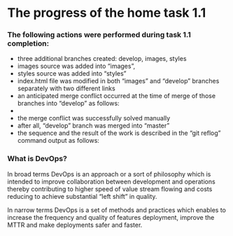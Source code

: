 # The progress of the home task 1.1 

### The following actions were performed during task 1.1 completion:
-	three additional branches created: develop, images, styles
-	images source was added into “images”, 
-	styles source was added into “styles”
-	index.html file was modified in both “images” and “develop” branches separately with two different links
-	an anticipated merge conflict occurred at the time of merge of those branches into “develop” as follows:
-	
-	the merge conflict was successfully solved manually
-	after all, “develop” branch was merged into “master”
-	the sequence and the result of the work is described in the “git reflog” command output as follows:


### What is DevOps?

In broad terms DevOps is an approach or a sort of philosophy which is intended to improve collaboration between development and operations thereby contributing to higher speed of value stream flowing and costs reducing to achieve substantial “left shift” in quality. 

In narrow terms DevOps is a set of methods and practices which enables to increase the frequency and quality of features deployment, improve the MTTR and make deployments safer and faster.
